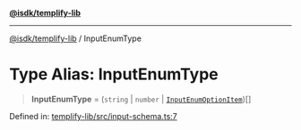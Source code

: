 [**@isdk/templify-lib**](../README.md)

***

[@isdk/templify-lib](../globals.md) / InputEnumType

# Type Alias: InputEnumType

> **InputEnumType** = (`string` \| `number` \| [`InputEnumOptionItem`](../interfaces/InputEnumOptionItem.md))[]

Defined in: [templify-lib/src/input-schema.ts:7](https://github.com/isdk/templify-lib.js/blob/a4bd00ad1125d7bea4f09fdb1587c7d10c774e22/src/input-schema.ts#L7)
